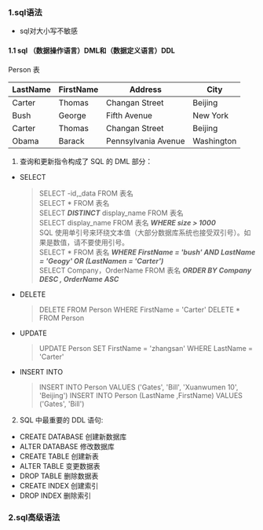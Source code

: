 ### 1.sql语法
* sql对大小写不敏感
#### 1.1 sql （数据操作语言）DML和（数据定义语言）DDL
Person 表

|LastName | FirstName | Address | City|
|------- |-------|----------------|----|
|Carter |  Thomas|Changan Street|Beijing|
|Bush	|George	|Fifth Avenue	|New York|
|	Carter	|Thomas	|Changan Street|	Beijing|
|	Obama	|Barack	|Pennsylvania Avenue	|Washington|

1. 查询和更新指令构成了 SQL 的 DML 部分：
  - SELECT  
      > SELECT -id,_data FROM 表名
      <br> SELECT * FROM 表名
      <br> SELECT  ***DISTINCT*** display_name FROM 表名
      <br> SELECT display_name FROM 表名 ***WHERE size > 1000***
      <br> SQL 使用单引号来环绕文本值（大部分数据库系统也接受双引号）。如果是数值，请不要使用引号。
      <br> SELECT * FROM 表名 ***WHERE FirstName = 'bush' AND LastName = 'Geogy' OR (LastNamen = 'Carter')***
      <br> SELECT Company，OrderName FROM 表名 ***ORDER BY Company DESC , OrderName ASC***
      
  - DELETE
    > DELETE FROM Person WHERE FirstName = 'Carter'
    > DELETE * FROM Person
  - UPDATE
    > UPDATE Person SET FirstName = 'zhangsan' WHERE LastName = 'Carter'
  - INSERT INTO
    > INSERT INTO Person VALUES ('Gates', 'Bill', 'Xuanwumen 10', 'Beijing')
    > INSERT INTO Person (LastName ,FirstName) VALUES ('Gates', 'Bill')
2. SQL 中最重要的 DDL 语句:
  - CREATE DATABASE 创建新数据库
  - ALTER DATABASE  修改数据库
  - CREATE TABLE 创建新表
  - ALTER TABLE  变更数据表
  - DROP TABLE  删除数据表
  - CREATE INDEX 创建索引
  - DROP INDEX  删除索引
  
### 2.sql高级语法
